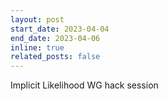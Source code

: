 ```yaml
---
layout: post
start_date: 2023-04-04
end_date: 2023-04-06
inline: true
related_posts: false
---
```


Implicit Likelihood WG hack session
